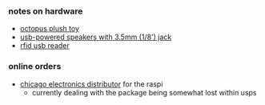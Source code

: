 ### notes on hardware

- [octopus plush toy](https://www.amazon.com/gp/product/B07WC3YWBB/)
- [usb-powered speakers with 3.5mm (1/8') jack](https://www.amazon.com/gp/product/B07D7TV5J3/)
- [rfid usb reader](https://www.amazon.com/gp/product/B07TMNZPXK/)

### online orders

- [chicago electronics distributor](https://chicagodist.com/) for the raspi
  - currently dealing with the package being somewhat lost within usps
